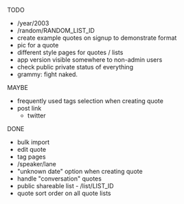 TODO
- /year/2003
- /random/RANDOM_LIST_ID
- create example quotes on signup to demonstrate format
- pic for a quote
- different style pages for quotes / lists
- app version visible somewhere to non-admin users
- check public private status of everything
- grammy: fight naked.

MAYBE
- frequently used tags selection when creating quote
- post link
	- twitter

DONE
- bulk import
- edit quote
- tag pages
- /speaker/lane
- "unknown date" option when creating quote
- handle "conversation" quotes
- public shareable list - /list/LIST_ID
- quote sort order on all quote lists